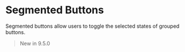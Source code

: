 # Segmented Buttons

Segmented buttons allow users to toggle the selected states of grouped buttons.

> New in 9.5.0
